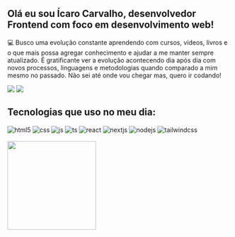 ## Olá eu sou Ícaro Carvalho, desenvolvedor Frontend com foco em desenvolvimento web!
<div>
  <p> 💻 Busco uma evolução constante aprendendo com cursos, vídeos, livros e o que mais possa agregar conhecimento e ajudar a me manter sempre atualizado. É gratificante ver a evolução acontecendo dia após dia com novos processos, linguagens e metodologias quando comparado a mim mesmo no passado. Não sei até onde vou chegar mas, quero ir codando!</p>
 
<div> 
  <a href = "mailto:icarovscarvalho@gmail.com"><img src="https://img.shields.io/badge/-Gmail-%23333?style=for-the-badge&logo=gmail&logoColor=white" target="_blank"></a>
  <a href="https://www.linkedin.com/in/icarovscarvalho/" target="_blank"><img src="https://img.shields.io/badge/-LinkedIn-%230077B5?style=for-the-badge&logo=linkedin&logoColor=white" target="_blank"></a> 
</div>

## Tecnologias que uso no meu dia:

<div style="display: inline_block">
  <img align="center" alt="html5" src="https://img.shields.io/badge/HTML5-E34F26?style=for-the-badge&logo=html5&logoColor=white" />
  <img align="center" alt="css" src="https://img.shields.io/badge/CSS3-1572B6?style=for-the-badge&logo=css&logoColor=white" />
  <img align="center" alt="js" src="https://img.shields.io/badge/JavaScript-F7DF1E?style=for-the-badge&logo=javascript&logoColor=black" />
  <img align="center" alt="ts" src="https://img.shields.io/badge/TypeScript-007ACC?style=for-the-badge&logo=typescript&logoColor=white" />
  <img align="center" alt="react" src="https://img.shields.io/badge/React-20232A?style=for-the-badge&logo=react&logoColor=61DAFB" />
  <img align="center" alt="nextjs" src="https://img.shields.io/badge/Next.js-20232A?style=for-the-badge&logo=next.js&logoColor=white" />
  <img align="center" alt="nodejs" src="https://img.shields.io/badge/Node.js-43853D?style=for-the-badge&logo=node.js&logoColor=white" />
  <img align="center" alt="tailwindcss" src="https://img.shields.io/badge/Tailwindcss-06B6D4?style=for-the-badge&logo=tailwindcss&logoColor=white" />
</div><br>

<a href="https://github.com/icarovscarvalho/convoychat">
  <img height=200 align="center" src="https://github-readme-stats.vercel.app/api?username=icarovscarvalho&layout=compact&langs_count=8&card_width=320&theme=dracula" />
</a>
